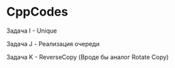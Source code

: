 # CppCodes

Задача I - Unique

Задача J - Реализация очереди

Задача K - ReverseCopy (Вроде бы аналог Rotate Copy)
